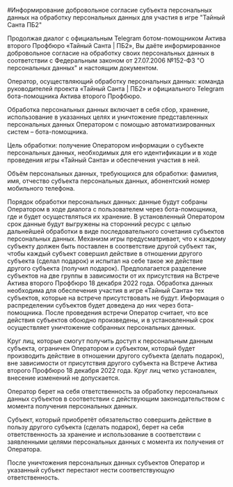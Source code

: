 #Информирование добровольное согласие субъекта персональных данных на обработку персональных данных для участия в игре "Тайный Санта ПБ2"

Продолжая диалог с официальным Telegram ботом-помощником Актива второго Профбюро «Тайный Санта | ПБ2», Вы даёте информированное добровольное согласие на обработку своих персональных данных в соответствии с Федеральным законом от 27.07.2006 №152-ФЗ "О персональных данных" и настоящим документом.

Оператор, осуществляющий обработку персональных данных: команда руководителей проекта «Тайный Санта | ПБ2» и официального Telegram бота-помощника Актива второго Профбюро.

Обработка персональных данных включает в себя сбор, хранение, использование в указанных целях и уничтожение представленных персональных данных Оператором с помощью автоматизированных систем – бота-помощника.

Цель обработки: получение Оператором информации о субъекте персональных данных, необходимых для его идентификации и в ходе проведения игры «Тайный Санта» и обеспечения участия в ней.

Объём персональных данных, требующихся для обработки: фамилия, имя, отчество субъекта персональных данных, абонентский номер мобильного телефона.

Порядок обработки персональных данных: данные будут собраны Оператором в ходе диалога с пользователем через бота-помощника, где и будет осуществляться их хранение. В установленный Оператором срок данные будут выгружены на сторонний ресурс с целью дальнейшей обработки в виде последовательного сочетания субъектов персональных данных. Механизм игры предусматривает, что к каждому субъекту должен быть поставлен в соответствие другой субъект так, чтобы каждый субъект совершил действие в отношении другого субъекта (сделал подарок) и испытал на себе такое же действие другого субъекта (получил подарок). Предполагается разделение субъектов на две группы в зависимости от их присутствия на Встрече Актива второго Профбюро 18 декабря 2022 года. Обработка данных необходима для обеспечения участия в игре «Тайный Санта» тех субъектов, которые на встрече присутствовать не будут. Информация о распределении субъектов будет доведена до них через бота-помощника. После проведения встречи Оператор считает, что все действия субъектов обоюдно произведены, и в установленный срок осуществляет уничтожение собранных персональных данных.

Круг лиц, которые смогут получить доступ к персональным данным субъекта, ограничен Оператором и субъектом, который будет производить действие в отношении другого субъекта (делать подарок), вне зависимости от присутствия другого субъекта на Встрече Актива второго Профбюро 18 декабря 2022 года. Круг лиц четко установлен, внесение изменений не допускается.

Оператор берет на себя ответственность за обработку персональных данных субъектов в соответствии с действующим законодательством с момента получения персональных данных.

Субъект, который приобретёт обязательство совершить действие в пользу другого субъекта (сделать подарок), берет на себя ответственность за хранение и использование в соответствии с заявленными целями персональных данных с момента их получения от Оператора.

После уничтожения персональных данных субъектов Оператор и указанный субъект перестают нести соответствующую ответственность. 
